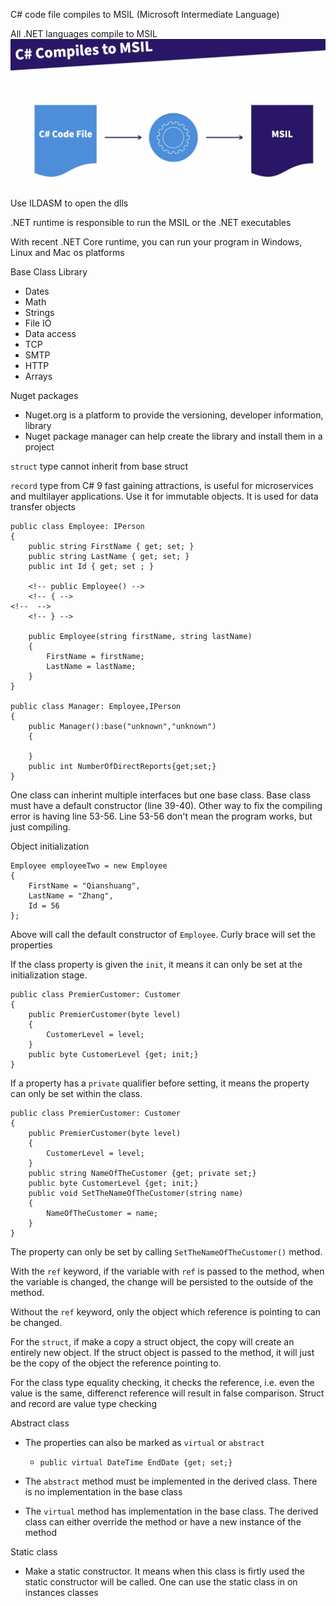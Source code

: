 C# code file compiles to MSIL (Microsoft Intermediate Language)

All .NET languages compile to MSIL
![](images/csharpcompiling.png)

Use ILDASM to open the dlls

.NET runtime is responsible to run the MSIL or the .NET executables

With recent .NET Core runtime, you can run your program in Windows, Linux and Mac os platforms

Base Class Library
- Dates
- Math
- Strings
- File IO
- Data access
- TCP
- SMTP
- HTTP
- Arrays


Nuget packages
- Nuget.org is a platform to provide the versioning, developer information, library
- Nuget package manager can help create the library and install them in a project

`struct` type cannot inherit from base struct

`record` type from C# 9 fast gaining attractions, is useful for microservices and multilayer applications. Use it for immutable objects. It is used for data transfer objects

```
public class Employee: IPerson
{
    public string FirstName { get; set; }
    public string LastName { get; set; }
    public int Id { get; set ; }

    <!-- public Employee() -->
    <!-- { -->
<!--  -->
    <!-- } -->

    public Employee(string firstName, string lastName)
    {
        FirstName = firstName;
        LastName = lastName;
    }
}

public class Manager: Employee,IPerson
{
    public Manager():base("unknown","unknown")
    {

    }
    public int NumberOfDirectReports{get;set;}
}
```

One class can inherint multiple interfaces but one base class. Base class must have a default constructor (line 39-40). Other way to fix the compiling error is having line 53-56. Line 53-56 don't mean the program works, but just compiling.

Object initialization
```
Employee employeeTwo = new Employee
{   
    FirstName = "Qianshuang",
    LastName = "Zhang",
    Id = 56
};
```
Above will call the default constructor of `Employee`. Curly brace will set the properties

If the class property is given the `init`, it means it can only be set at the initialization stage.
```
public class PremierCustomer: Customer
{
    public PremierCustomer(byte level)
    {
        CustomerLevel = level;
    }
    public byte CustomerLevel {get; init;}
}

```
If a property has a `private` qualifier before setting, it means the property can only be set within the class.
```
public class PremierCustomer: Customer
{
    public PremierCustomer(byte level)
    {
        CustomerLevel = level;
    }
    public string NameOfTheCustomer {get; private set;}
    public byte CustomerLevel {get; init;}
    public void SetTheNameOfTheCustomer(string name)
    {
        NameOfTheCustomer = name;
    }
}
```
The property can only be set by calling `SetTheNameOfTheCustomer()` method.

With the `ref` keyword, if the variable with `ref` is passed to the method, when the variable is changed, the change will be persisted to the outside of the method. 

Without the `ref` keyword, only the object which reference is pointing to can be changed.

For the `struct`, if make a copy a struct object, the copy will create an entirely new object. If the struct object is passed to the method, it will just be the copy of the object the reference pointing to.

For the class type equality checking, it checks the reference, i.e. even the value is the same, differenct reference will result in false comparison. Struct and record are value type checking

Abstract class
- The properties can also be marked as `virtual` or `abstract`
    - `public virtual DateTime EndDate {get; set;}`

- The `abstract` method must be implemented in the derived class. There is no implementation in the base class

- The `virtual` method has implementation in the base class. The derived class can either override the method or have a new instance of the method

Static class
- Make a static constructor. It means when this class is firtly used the static constructor will be called. One can use the static class in on instances classes